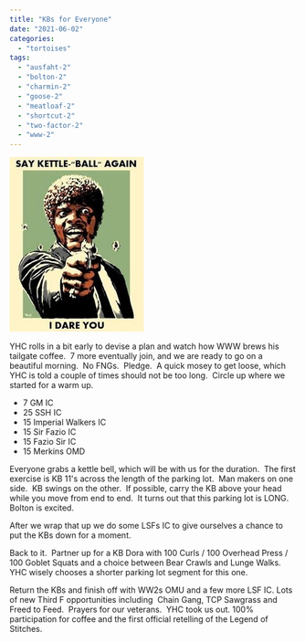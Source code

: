 ```yaml
---
title: "KBs for Everyone"
date: "2021-06-02"
categories: 
  - "tortoises"
tags: 
  - "ausfaht-2"
  - "bolton-2"
  - "charmin-2"
  - "goose-2"
  - "meatloaf-2"
  - "shortcut-2"
  - "two-factor-2"
  - "www-2"
---
```


![](images/KB-Pic.jpg)

YHC rolls in a bit early to devise a plan and watch how WWW brews his tailgate coffee.  7 more eventually join, and we are ready to go on a beautiful morning.  No FNGs.  Pledge.  A quick mosey to get loose, which YHC is told a couple of times should not be too long.  Circle up where we started for a warm up.

- 7 GM IC
- 25 SSH IC
- 15 Imperial Walkers IC
- 15 Sir Fazio IC
- 15 Fazio Sir IC
- 15 Merkins OMD

Everyone grabs a kettle bell, which will be with us for the duration.  The first exercise is KB 11's across the length of the parking lot.  Man makers on one side.  KB swings on the other.  If possible, carry the KB above your head while you move from end to end.  It turns out that this parking lot is LONG.  Bolton is excited.   

After we wrap that up we do some LSFs IC to give ourselves a chance to put the KBs down for a moment.

Back to it.  Partner up for a KB Dora with 100 Curls / 100 Overhead Press / 100 Goblet Squats and a choice between Bear Crawls and Lunge Walks.  YHC wisely chooses a shorter parking lot segment for this one. 

Return the KBs and finish off with WW2s OMU and a few more LSF IC. Lots of new Third F opportunities including  Chain Gang, TCP Sawgrass and Freed to Feed.  Prayers for our veterans.  YHC took us out. 100% participation for coffee and the first official retelling of the Legend of Stitches.
